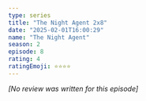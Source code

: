 ```yaml
---
type: series
title: "The Night Agent 2x8"
date: "2025-02-01T16:00:29"
name: "The Night Agent"
season: 2
episode: 8
rating: 4
ratingEmoji: ⭐️⭐️⭐️⭐️
---
```


*[No review was written for this episode]*
